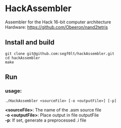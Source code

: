 # HackAssembler
Assembler for the Hack 16-bit computer architecture  
Hardware: https://github.com/Obeeron/nand2tetris
## Install and build
```
git clone git@github.com:segf0lt/hackAssembler.git
cd hackAssembler
make
```
## Run
### usage:

```
./HackAssembler <sourceFile> [-o <outputFile>] [-p]
```
**\<sourceFile\>**: The name of the .asm source file  
**-o  \<outputFile\>**: Place output in file outputFile  
**-p**: If set, generate a preprocessed .i file  
